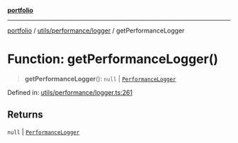 [**portfolio**](../../../../README.md)

***

[portfolio](../../../../modules.md) / [utils/performance/logger](../README.md) / getPerformanceLogger

# Function: getPerformanceLogger()

> **getPerformanceLogger**(): `null` \| [`PerformanceLogger`](../classes/PerformanceLogger.md)

Defined in: [utils/performance/logger.ts:261](https://github.com/tnorlund/Portfolio/blob/7ccb227b66e3c899f8924dbd1c5d3a95e68f2900/portfolio/utils/performance/logger.ts#L261)

## Returns

`null` \| [`PerformanceLogger`](../classes/PerformanceLogger.md)
